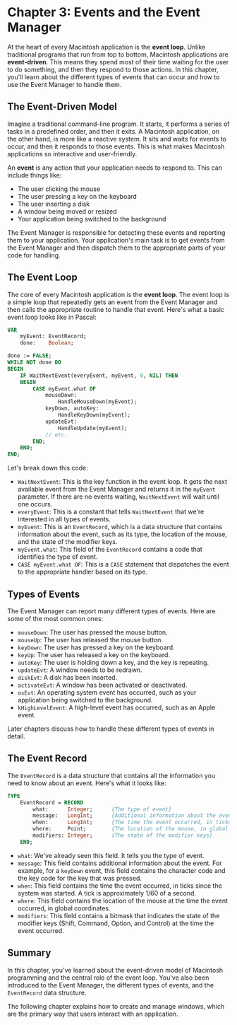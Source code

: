 # Chapter 3: Events and the Event Manager

At the heart of every Macintosh application is the **event loop**. Unlike traditional programs that run from top to bottom, Macintosh applications are **event-driven**. This means they spend most of their time waiting for the user to do something, and then they respond to those actions. In this chapter, you'll learn about the different types of events that can occur and how to use the Event Manager to handle them.

## The Event-Driven Model

Imagine a traditional command-line program. It starts, it performs a series of tasks in a predefined order, and then it exits. A Macintosh application, on the other hand, is more like a reactive system. It sits and waits for events to occur, and then it responds to those events. This is what makes Macintosh applications so interactive and user-friendly.

An **event** is any action that your application needs to respond to. This can include things like:

*   The user clicking the mouse
*   The user pressing a key on the keyboard
*   The user inserting a disk
*   A window being moved or resized
*   Your application being switched to the background

The Event Manager is responsible for detecting these events and reporting them to your application. Your application's main task is to get events from the Event Manager and then dispatch them to the appropriate parts of your code for handling.

## The Event Loop

The core of every Macintosh application is the **event loop**. The event loop is a simple loop that repeatedly gets an event from the Event Manager and then calls the appropriate routine to handle that event. Here's what a basic event loop looks like in Pascal:

```pascal
VAR
    myEvent: EventRecord;
    done:    Boolean;

done := FALSE;
WHILE NOT done DO
BEGIN
    IF WaitNextEvent(everyEvent, myEvent, 0, NIL) THEN
    BEGIN
        CASE myEvent.what OF
            mouseDown:
                HandleMouseDown(myEvent);
            keyDown, autoKey:
                HandleKeyDown(myEvent);
            updateEvt:
                HandleUpdate(myEvent);
            // etc.
        END;
    END;
END;
```

Let's break down this code:

*   `WaitNextEvent`: This is the key function in the event loop. It gets the next available event from the Event Manager and returns it in the `myEvent` parameter. If there are no events waiting, `WaitNextEvent` will wait until one occurs.
*   `everyEvent`: This is a constant that tells `WaitNextEvent` that we're interested in all types of events.
*   `myEvent`: This is an `EventRecord`, which is a data structure that contains information about the event, such as its type, the location of the mouse, and the state of the modifier keys.
*   `myEvent.what`: This field of the `EventRecord` contains a code that identifies the type of event.
*   `CASE myEvent.what OF`: This is a `CASE` statement that dispatches the event to the appropriate handler based on its type.

## Types of Events

The Event Manager can report many different types of events. Here are some of the most common ones:

*   `mouseDown`: The user has pressed the mouse button.
*   `mouseUp`: The user has released the mouse button.
*   `keyDown`: The user has pressed a key on the keyboard.
*   `keyUp`: The user has released a key on the keyboard.
*   `autoKey`: The user is holding down a key, and the key is repeating.
*   `updateEvt`: A window needs to be redrawn.
*   `diskEvt`: A disk has been inserted.
*   `activateEvt`: A window has been activated or deactivated.
*   `osEvt`: An operating system event has occurred, such as your application being switched to the background.
*   `kHighLevelEvent`: A high-level event has occurred, such as an Apple event.

Later chapters discuss how to handle these different types of events in detail.

## The Event Record

The `EventRecord` is a data structure that contains all the information you need to know about an event. Here's what it looks like:

```pascal
TYPE
    EventRecord = RECORD
        what:      Integer;      {The type of event}
        message:   LongInt;      {Additional information about the event}
        when:      LongInt;      {The time the event occurred, in ticks}
        where:     Point;        {The location of the mouse, in global coordinates}
        modifiers: Integer;      {The state of the modifier keys}
    END;
```

*   `what`: We've already seen this field. It tells you the type of event.
*   `message`: This field contains additional information about the event. For example, for a `keyDown` event, this field contains the character code and the key code for the key that was pressed.
*   `when`: This field contains the time the event occurred, in ticks since the system was started. A tick is approximately 1/60 of a second.
*   `where`: This field contains the location of the mouse at the time the event occurred, in global coordinates.
*   `modifiers`: This field contains a bitmask that indicates the state of the modifier keys (Shift, Command, Option, and Control) at the time the event occurred.

## Summary

In this chapter, you've learned about the event-driven model of Macintosh programming and the central role of the event loop. You've also been introduced to the Event Manager, the different types of events, and the `EventRecord` data structure.

The following chapter explains how to create and manage windows, which are the primary way that users interact with an application.
